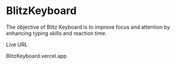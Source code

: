 # BlitzKeyboard
The objective of Blitz Keyboard is to improve focus and attention by enhancing typing skills and reaction time.

Live URL

BlitzKeyboard.vercel.app

